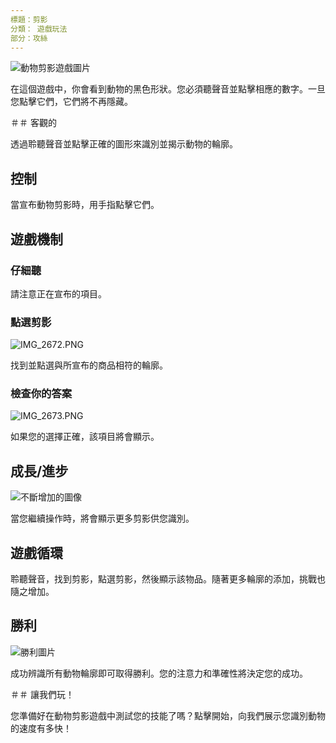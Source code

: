 ```yaml
---
標題：剪影
分類： 遊戲玩法
部分：攻絲
---
```

![動物剪影遊戲圖片](https://help.Studycat.com/hc/article_attachments/34915780007577)


在這個遊戲中，你會看到動物的黑色形狀。您必須聽聲音並點擊相應的數字。一旦您點擊它們，它們將不再隱藏。


＃＃ 客觀的


透過聆聽聲音並點擊正確的圖形來識別並揭示動物的輪廓。


## 控制


當宣布動物剪影時，用手指點擊它們。


## 遊戲機制


### 仔細聽


請注意正在宣布的項目。


### 點選剪影


![IMG_2672.PNG](https://help.Studycat.com/hc/article_attachments/34785088097433)


找到並點選與所宣布的商品相符的輪廓。


### 檢查你的答案


![IMG_2673.PNG](https://help.Studycat.com/hc/article_attachments/34785088100761)


如果您的選擇正​​確，該項目將會顯示。


## 成長/進步


![不斷增加的圖像](https://help.Studycat.com/hc/article_attachments/34915749569049)


當您繼續操作時，將會顯示更多剪影供您識別。


## 遊戲循環


聆聽聲音，找到剪影，點選剪影，然後顯示該物品。隨著更多輪廓的添加，挑戰也隨之增加。


## 勝利


![勝利圖片](https://help.Studycat.com/hc/article_attachments/34915749571993)


成功辨識所有動物輪廓即可取得勝利。您的注意力和準確性將決定您的成功。


＃＃ 讓我們玩！


您準備好在動物剪影遊戲中測試您的技能了嗎？點擊開始，向我們展示您識別動物的速度有多快！